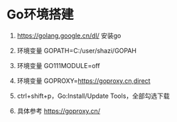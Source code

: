 # Go环境搭建

1. https://golang.google.cn/dl/ 安装go

2. 环境变量 GOPATH=C:/user/shazi/GOPAH

3. 环境变量 GO111MODULE=off

4. 环境变量 GOPROXY=https://goproxy.cn,direct

5. ctrl+shift+p，Go:Install/Update Tools，全部勾选下载

6. 具体参考 https://goproxy.cn/
